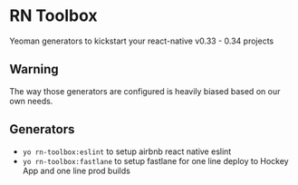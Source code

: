 # RN Toolbox
Yeoman generators to kickstart your react-native v0.33 - 0.34 projects

## Warning
The way those generators are configured is heavily biased based on our own needs.

## Generators
- `yo rn-toolbox:eslint` to setup airbnb react native eslint
- `yo rn-toolbox:fastlane` to setup fastlane for one line deploy to Hockey App and one line prod builds